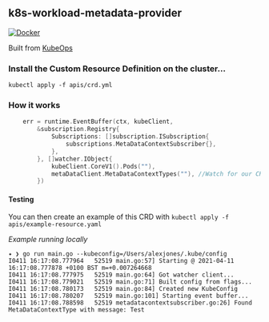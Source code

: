 ## k8s-workload-metadata-provider

[![Docker](https://github.com/AlexsJones/k8s-workload-metadata-provider/actions/workflows/docker-publish.yml/badge.svg)](https://github.com/AlexsJones/k8s-workload-metadata-provider/actions/workflows/docker-publish.yml)

Built from [KubeOps](https://github.com/AlexsJones/KubeOps)

### Install the Custom Resource Definition on the cluster...

`kubectl apply -f apis/crd.yml`

### How it works

```go
	err = runtime.EventBuffer(ctx, kubeClient,
		&subscription.Registry{
			Subscriptions: []subscription.ISubscription{
				subscriptions.MetaDataContextSubscriber{},
			},
		}, []watcher.IObject{
			kubeClient.CoreV1().Pods(""),
			metaDataClient.MetaDataContextTypes(""), //Watch for our CRD
		})
```

#### Testing

You can then create an example of this CRD with `kubectl apply -f apis/example-resource.yaml`

_Example running locally_

```
✦ ❯ go run main.go --kubeconfig=/Users/alexjones/.kube/config
I0411 16:17:08.777964   52519 main.go:57] Starting @ 2021-04-11 16:17:08.777878 +0100 BST m=+0.007264668
I0411 16:17:08.777975   52519 main.go:64] Got watcher client...
I0411 16:17:08.779021   52519 main.go:71] Built config from flags...
I0411 16:17:08.780173   52519 main.go:84] Created new KubeConfig
I0411 16:17:08.780207   52519 main.go:101] Starting event buffer...
I0411 16:17:08.788598   52519 metadatacontextsubscriber.go:26] Found MetaDataContextType with message: Test
```